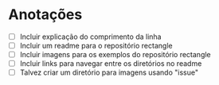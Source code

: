 # Anotações

- [ ] Incluir explicação do comprimento da linha
- [ ] Incluir um readme para o repositório rectangle
- [ ] Incluir imagens para os exemplos do repositório rectangle
- [ ] Incluir links para navegar entre os diretórios no readme
- [ ] Talvez criar um diretório para imagens usando "issue"